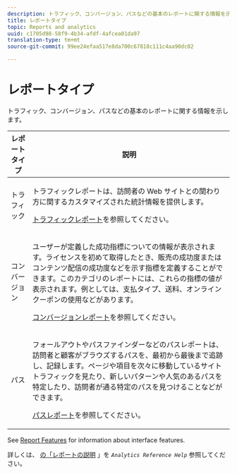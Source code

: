 ```yaml
---
description: トラフィック、コンバージョン、パスなどの基本のレポートに関する情報を示します。
title: レポートタイプ
topic: Reports and analytics
uuid: c1705d98-58f9-4b34-afdf-4afcea01da97
translation-type: tm+mt
source-git-commit: 99ee24efaa517e8da700c67818c111c4aa90dc02

---
```



# レポートタイプ

トラフィック、コンバージョン、パスなどの基本のレポートに関する情報を示します。

<table id="table_C167C2A2EA4742E9B14DA4F90C6FCEE2"> 
 <thead> 
  <tr> 
   <th colname="col1" class="entry"> レポートタイプ </th> 
   <th colname="col2" class="entry"> 説明 </th> 
  </tr> 
 </thead>
 <tbody> 
  <tr> 
   <td colname="col1"> トラフィック </td> 
   <td colname="col2"> <p>トラフィックレポートは、訪問者の Web サイトとの関わり方に関するカスタマイズされた統計情報を提供します。 </p> <p><a href="https://marketing.adobe.com/resources/help/en_US/reference/reports_traffic.html"  >トラフィックレポート</a>を参照してください。 </p> </td> 
  </tr> 
  <tr> 
   <td colname="col1"> コンバージョン </td> 
   <td colname="col2"> <p>ユーザーが定義した成功指標についての情報が表示されます。ライセンスを初めて取得したとき、販売の成功度またはコンテンツ配信の成功度などを示す指標を定義することができます。このカテゴリのレポートには、これらの指標の値が表示されます。例としては、支払タイプ、送料、オンラインクーポンの使用などがあります。 </p> <p><a href="https://marketing.adobe.com/resources/help/en_US/reference/reports_conversion.html"  >コンバージョンレポート</a>を参照してください。 </p> </td> 
  </tr> 
  <tr> 
   <td colname="col1"> パス </td> 
   <td colname="col2"> <p>フォールアウトやパスファインダーなどのパスレポートは、訪問者と顧客がブラウズするパスを、最初から最後まで追跡し、記録します。ページや項目を次々に移動しているサイトトラフィックを見たり、新しいパターンや人気のあるパスを特定したり、訪問者が通る特定のパスを見つけることなどができます。 </p> <p><a href="https://marketing.adobe.com/resources/help/en_US/reference/reports_paths.html"  >パスレポート</a>を参照してください。 </p> </td> 
  </tr> 
 </tbody> 
</table>

See [Report Features](/help/analyze/reports-analytics/overview/report-overview.md) for information about interface features.

詳しくは、 [の「レポートの説明](https://marketing.adobe.com/resources/help/en_US/reference/reports_descriptions.html) 」を *`Analytics Reference Help`* 参照してください。
